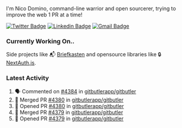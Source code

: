 
I'm Nico Domino, command-line warrior and open sourcerer, trying to improve the web 1 PR at a time!

[![Twitter Badge](https://img.shields.io/badge/-@ndom91-1ca0f1?style=flat-square&labelColor=1ca0f1&logo=twitter&logoColor=white&link=https://twitter.com/ndom91)](https://twitter.com/ndom91) [![Linkedin Badge](https://img.shields.io/badge/-ndom91-blue?style=flat-square&logo=Linkedin&logoColor=white&link=https://www.linkedin.com/in/ndom91/)](https://www.linkedin.com/in/ndom91/) [![Gmail Badge](https://img.shields.io/badge/-yo@ndo.dev-c14438?style=flat-square&logo=mail.ru&logoColor=white&link=mailto:yo@ndo.dev)](mailto:yo@ndo.dev)

### Currently Working On..

Side projects like 📬 [Briefkasten](https://briefkastenhq.com) and opensource libraries like 🔒 [NextAuth.js](https://github.com/nextauthjs/next-auth).

<!--START_SECTION_PROFILE_VIEWS:readme-info-->
<!--END_SECTION_PROFILE_VIEWS:readme-info-->

<!--START_SECTION_DAILY_COMMIT:readme-info-->
<!--END_SECTION_DAILY_COMMIT:readme-info-->

<!--START_SECTION_WEEKLY_COMMIT:readme-info-->
<!--END_SECTION_WEEKLY_COMMIT:readme-info-->

### Latest Activity

<!--START_SECTION:activity-->
1. 🗣 Commented on [#4384](https://github.com/gitbutlerapp/gitbutler/pull/4384#issuecomment-2228579181) in [gitbutlerapp/gitbutler](https://github.com/gitbutlerapp/gitbutler)
2. 🎉 Merged PR [#4380](https://github.com/gitbutlerapp/gitbutler/pull/4380) in [gitbutlerapp/gitbutler](https://github.com/gitbutlerapp/gitbutler)
3. 💪 Opened PR [#4380](https://github.com/gitbutlerapp/gitbutler/pull/4380) in [gitbutlerapp/gitbutler](https://github.com/gitbutlerapp/gitbutler)
4. 🎉 Merged PR [#4379](https://github.com/gitbutlerapp/gitbutler/pull/4379) in [gitbutlerapp/gitbutler](https://github.com/gitbutlerapp/gitbutler)
5. 💪 Opened PR [#4379](https://github.com/gitbutlerapp/gitbutler/pull/4379) in [gitbutlerapp/gitbutler](https://github.com/gitbutlerapp/gitbutler)
<!--END_SECTION:activity-->

